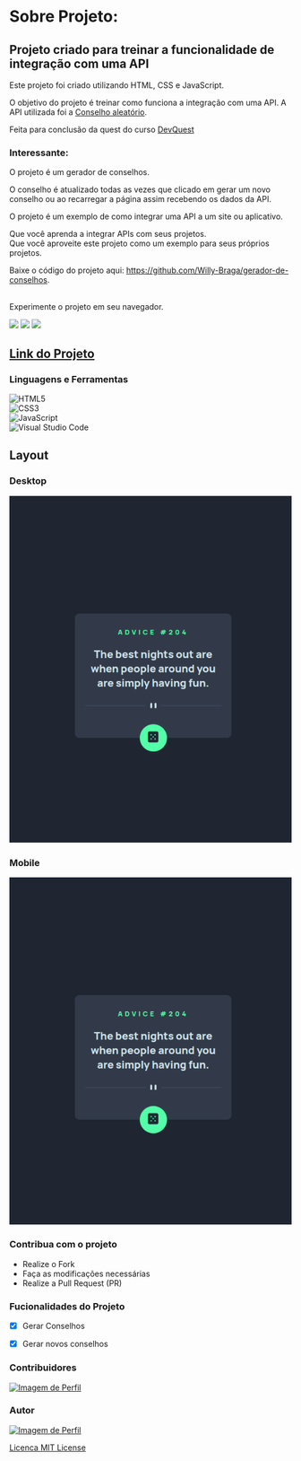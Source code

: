 
# Sobre Projeto:

## Projeto criado para treinar a funcionalidade de integração com uma API

Este projeto foi criado utilizando HTML, CSS e JavaScript. <br>

O objetivo do projeto é treinar como funciona a integração com uma API.
A API utilizada foi a [Conselho aleatório](https://api.adviceslip.com). <br>

Feita para conclusão da quest do curso [DevQuest](https://www.instagram.com/devemdobro/)


### Interessante:

O projeto é um gerador de conselhos.

O conselho é atualizado todas as vezes que clicado em gerar um novo conselho ou ao recarregar a página assim recebendo os dados da API.

O projeto é um exemplo de como integrar uma API a um site ou aplicativo.
<br>

Que você aprenda a integrar APIs com seus projetos.<br>
Que você aproveite este projeto como um exemplo para seus próprios projetos.

Baixe o código do projeto aqui: https://github.com/Willy-Braga/gerador-de-conselhos. <br><br>

Experimente o projeto em seu navegador.

<img src="https://img.shields.io/github/stars/Willy-Braga/gerador-de-conselhos?style=social">
<img src="https://img.shields.io/github/issues-pr-raw/Willy-Braga/gerador-de-conselhos?style=social">
<img src="https://img.shields.io/github/issues-closed/willy-braga/gerador-de-conselhos?style=social">

## [Link do Projeto](https://willy-braga.github.io/gerador-de-conselhos/)

### Linguagens e Ferramentas

![HTML5](https://img.shields.io/badge/html5-%23E34F26.svg?style=for-the-badge&logo=html5&logoColor=white) <br>
![CSS3](https://img.shields.io/badge/css3-%231572B6.svg?style=for-the-badge&logo=css3&logoColor=white) <br>
![JavaScript](https://img.shields.io/badge/javascript-%23323330.svg?style=for-the-badge&logo=javascript&logoColor=%23F7DF1E)<br>
![Visual Studio Code](https://img.shields.io/badge/Visual%20Studio%20Code-0078d7.svg?style=for-the-badge&logo=visual-studio-code&logoColor=white)


## Layout

### Desktop

<a href="https://willy-braga.github.io/gerador-de-conselhos/" target='_blank'>
<img src="src/design/design.png"/>
</a>

### Mobile
<a href="https://willy-braga.github.io/gerador-de-conselhos/" target='_blank'>
<img src="src/design/design.png" />
</a>


### Contribua com o projeto

- Realize o Fork
- Faça as modificações necessárias
- Realize a Pull Request (PR)

### Fucionalidades do Projeto

- [x] Gerar Conselhos
- [x] Gerar novos conselhos


### Contribuidores

<a href="https://github.com/willy-braga" target="_blank">
<img src="https://github.com/willy-braga.png" width="70px" alt="Imagem de Perfil" />
</a>


### Autor

<a href="https://github.com/willy-braga" target="_blank">
<img src="https://github.com/willy-braga.png" width="70px" alt="Imagem de Perfil" />
</a>

[Licenca MIT License](http://creativecommons.org/licenses/by)

